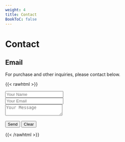 ```yaml
---
weight: 4
title: Contact
BookToC: false
---
```


# Contact

## Email

For purchase and other inquiries, please contact below.

{{< rawhtml >}}
<form name="contact" netlify data-netlify-recaptcha="true">
    <input type="text" name="name" placeholder="Your Name" required><br>
    <input type="email" name="email" placeholder="Your Email" required><br>
    <textarea name="message" placeholder="Your Message" required></textarea>
    <div data-netlify-recaptcha="true"></div><br>
    <button type="submit" class="button">Send</button>
    <button type="reset" class="button reset">Clear</button>
</form>
{{< /rawhtml >}}